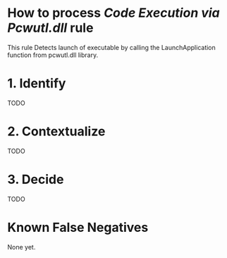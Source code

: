 # How to process *Code Execution via Pcwutl.dll* rule
This rule Detects launch of executable by calling the LaunchApplication function from pcwutl.dll library.

# 1. Identify
TODO

# 2. Contextualize
TODO

# 3. Decide
TODO

# Known False Negatives
None yet.
